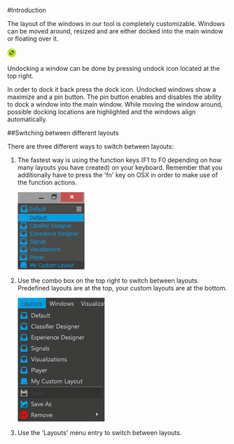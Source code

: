 #Introduction

The layout of the windows in our tool is completely customizable. Windows can be moved around, resized and are either docked into the main window or floating over it.

![Undock](../neuromoreStudio/Images/UI/DockUndockHover.png)

Undocking a window can be done by pressing undock icon located at the top right.

In order to dock it back press the dock icon. Undocked windows show a maximize and a pin button. The pin button enables and disables the ability to dock a window into the main window. While moving the window around, possible docking locations are highlighted and the windows align automatically.

##Switching between different layouts

There are three different ways to switch between layouts:

1. The fastest way is using the function keys (F1 to F0 depending on how many layouts you have created) on your keyboard. Remember that you additionally have to press the 'fn' key on OSX in order to make use of the function actions.

	![Layout ComboBox](../neuromoreStudio/Images/Layouts/LayoutComboBox.png)

2. Use the combo box on the top right to switch between layouts. Predefined layouts are at the top, your custom layouts are at the bottom.

	![Layout Menu](../neuromoreStudio/Images/Layouts/LayoutsMenu.png)

3. Use the 'Layouts' menu entry to switch between layouts.
